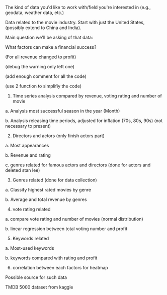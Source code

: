 ﻿The kind of data you'd like to work with/field you're interested in (e.g., geodata, weather data, etc.)

Data related to the movie industry. Start with just the United States, (possibly extend to China and India).

Main question we'll be asking of that data:

What factors can make a financial success?


(For all revenue changed to profit)

(debug the warning only left one)

(add enough comment for all the code)

(use 2 function to simplifiy the code)


1. Time series analysis compared by revenue, voting rating and number of movie

a. Analysis most successful season in the year (Month)

b. Analysis releasing time periods, adjusted for inflation (70s, 80s, 90s) (not necessary to present)


2. Directors and actors (only finish actors part)

a. Most appearances

b. Revenue and rating

c. genres related for famous actors and directors (done for actors and deleted stan lee)


3. Genres related (done for data collection)

a. Classify highest rated movies by genre

b. Average and total revenue by genres


4. vote rating related

a. compare vote rating and number of movies (normal distribution)

b. linear regression between total voting number and profit


5. Keywords related

a. Most-used keywords

b. keywords compared with rating and profit


6. correlation between each factors for heatmap


Possible source for such data

TMDB 5000 dataset from kaggle